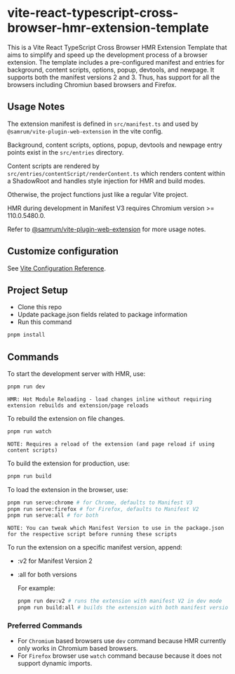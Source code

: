 # vite-react-typescript-cross-browser-hmr-extension-template

This is a Vite React TypeScript Cross Browser HMR Extension Template that aims to simplify and speed up the development process of a browser extension. The template includes a pre-configured manifest and entries for background, content scripts, options, popup, devtools, and newpage. It supports both the manifest versions 2 and 3. Thus, has support for all the browsers including Chromiun based browsers and Firefox.

## Usage Notes

The extension manifest is defined in `src/manifest.ts` and used by `@samrum/vite-plugin-web-extension` in the vite config.

Background, content scripts, options, popup, devtools and newpage entry points exist in the `src/entries` directory. 

Content scripts are rendered by `src/entries/contentScript/renderContent.ts` which renders content within a ShadowRoot
and handles style injection for HMR and build modes.

Otherwise, the project functions just like a regular Vite project.

HMR during development in Manifest V3 requires Chromium version >= 110.0.5480.0.

Refer to [@samrum/vite-plugin-web-extension](https://github.com/samrum/vite-plugin-web-extension) for more usage notes.

## Customize configuration

See [Vite Configuration Reference](https://vitejs.dev/config/).

## Project Setup
- Clone this repo
- Update package.json fields related to package information 
- Run this command
```sh
pnpm install
```

## Commands

To start the development server with HMR, use: 
```sh
pnpm run dev
```
    HMR: Hot Module Reloading - load changes inline without requiring extension rebuilds and extension/page reloads

To rebuild the extension on file changes.
```sh
pnpm run watch
```
    NOTE: Requires a reload of the extension (and page reload if using content scripts)

To build the extension for production, use:
```sh
pnpm run build
```

To load the extension in the browser, use: 

```sh
pnpm run serve:chrome # for Chrome, defaults to Manifest V3
pnpm run serve:firefox # for Firefox, defaults to Manifest V2
pnpm run serve:all # for both
```
    NOTE: You can tweak which Manifest Version to use in the package.json for the respective script before running these scripts

To run the extension on a specific manifest version, append:
- :v2 for Manifest Version 2
- :all for both versions

    For example:
    ```sh
    pnpm run dev:v2 # runs the extension with manifest V2 in dev mode
    pnpm run build:all # builds the extension with both manifest versions
    ```

### Preferred Commands

- For `Chromium` based browsers use `dev` command because HMR currently only works in Chromium based browsers.
- For `Firefox` browser use `watch` command because because it does not support dynamic imports.